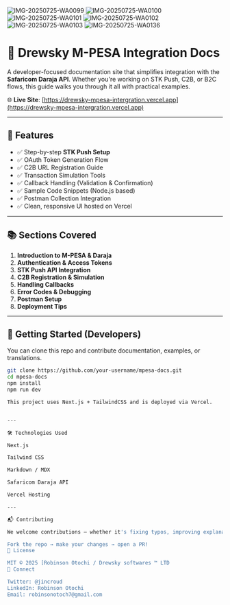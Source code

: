 ![IMG-20250725-WA0099](https://github.com/user-attachments/assets/c8a5bee0-29d1-4524-b0ff-955542e7e9ee)
![IMG-20250725-WA0100](https://github.com/user-attachments/assets/1fb4fa88-b247-4d7a-8f94-13999e80c8f7)
![IMG-20250725-WA0101](https://github.com/user-attachments/assets/6613dadb-9742-4f19-9be8-2262a37302da)
![IMG-20250725-WA0102](https://github.com/user-attachments/assets/a9525b23-b4be-423d-a98a-9fa35acb0ba4)
![IMG-20250725-WA0103](https://github.com/user-attachments/assets/53855e28-2342-45d0-a124-b11cb6b6ac81)
![IMG-20250725-WA0136](https://github.com/user-attachments/assets/d6decc5b-6ecc-4f4f-afce-d1c2c9f15a04)

# 🧾 Drewsky M-PESA Integration Docs

A developer-focused documentation site that simplifies integration with the **Safaricom Daraja API**. Whether you're working on STK Push, C2B, or B2C flows, this guide walks you through it all with practical examples.

🌐 **Live Site**: [https://drewsky-mpesa-intergration.vercel.app](https://drewsky-mpesa-intergration.vercel.app)

---

## 📌 Features

- ✅ Step-by-step **STK Push Setup**
- ✅ OAuth Token Generation Flow
- ✅ C2B URL Registration Guide
- ✅ Transaction Simulation Tools
- ✅ Callback Handling (Validation & Confirmation)
- ✅ Sample Code Snippets (Node.js based)
- ✅ Postman Collection Integration
- ✅ Clean, responsive UI hosted on Vercel

---

## 📚 Sections Covered

1. **Introduction to M-PESA & Daraja**
2. **Authentication & Access Tokens**
3. **STK Push API Integration**
4. **C2B Registration & Simulation**
5. **Handling Callbacks**
6. **Error Codes & Debugging**
7. **Postman Setup**
8. **Deployment Tips**

---

## 🚀 Getting Started (Developers)

You can clone this repo and contribute documentation, examples, or translations.

```bash
git clone https://github.com/your-username/mpesa-docs.git
cd mpesa-docs
npm install
npm run dev

This project uses Next.js + TailwindCSS and is deployed via Vercel.


---

🛠 Technologies Used

Next.js

Tailwind CSS

Markdown / MDX

Safaricom Daraja API

Vercel Hosting

---

📬 Contributing

We welcome contributions — whether it's fixing typos, improving explanations, or adding new API flows.

Fork the repo → make your changes → open a PR!
📜 License

MIT © 2025 [Robinson Otochi / Drewsky softwares ™ LTD 
💬 Connect

Twitter: @jincroud
LinkedIn: Robinson Otochi
Email: robinsonotoch7@gmail.com

